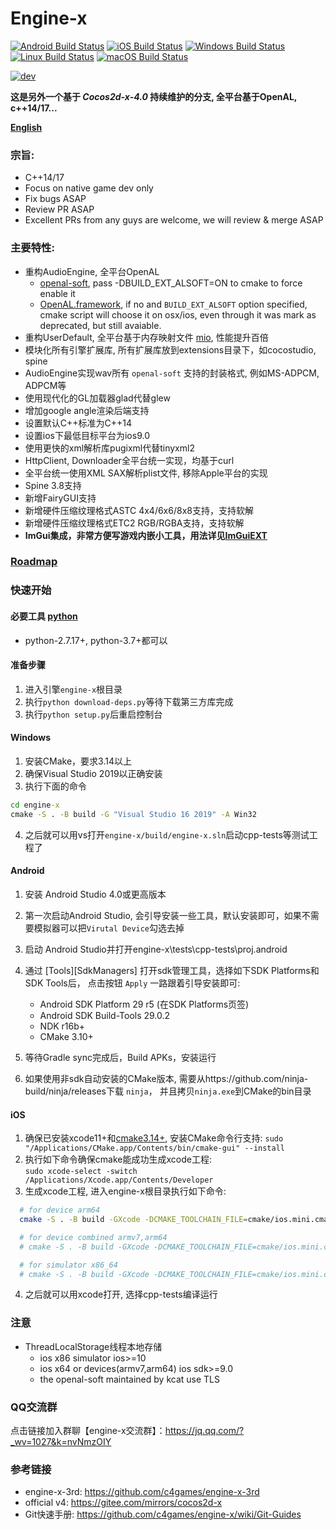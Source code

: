 # Engine-x
[![Android Build Status](https://github.com/c4games/engine-x/workflows/android/badge.svg)](https://github.com/c4games/engine-x/actions?query=workflow%3Aandroid)
[![iOS Build Status](https://github.com/c4games/engine-x/workflows/ios/badge.svg)](https://github.com/c4games/engine-x/actions?query=workflow%3Aios)
[![Windows Build Status](https://github.com/c4games/engine-x/workflows/win32/badge.svg)](https://github.com/c4games/engine-x/actions?query=workflow%3Awin32)
[![Linux Build Status](https://github.com/c4games/engine-x/workflows/linux/badge.svg)](https://github.com/c4games/engine-x/actions?query=workflow%3Alinux)
[![macOS Build Status](https://github.com/c4games/engine-x/workflows/osx/badge.svg)](https://github.com/c4games/engine-x/actions?query=workflow%3Aosx)  

[![dev](https://img.shields.io/badge/v1.0.0-alpha19-yellow.svg)](https://github.com/c4games/engine-x/releases)

**这是另外一个基于 *Cocos2d-x-4.0* 持续维护的分支, 全平台基于OpenAL, c++14/17...**
  
**[English](README.md)**
  
### 宗旨:
* C++14/17
* Focus on native game dev only
* Fix bugs ASAP
* Review PR ASAP
* Excellent PRs from any guys are welcome, we will review & merge ASAP
  
### 主要特性:
* 重构AudioEngine, 全平台OpenAL
  * [openal-soft](https://github.com/kcat/openal-soft), pass -DBUILD_EXT_ALSOFT=ON to cmake to force enable it
  * [OpenAL.framework](https://opensource.apple.com/tarballs/OpenAL), if no and ```BUILD_EXT_ALSOFT``` option specified, cmake script will choose it on osx/ios, even through it was mark as deprecated, but still avaiable.
* 重构UserDefault, 全平台基于内存映射文件 [mio](https://github.com/mandreyel/mio), 性能提升百倍
* 模块化所有引擎扩展库, 所有扩展库放到extensions目录下，如cocostudio, spine
* AudioEngine实现wav所有 ```openal-soft``` 支持的封装格式, 例如MS-ADPCM, ADPCM等
* 使用现代化的GL加载器glad代替glew
* 增加google angle渲染后端支持
* 设置默认C++标准为C++14
* 设置ios下最低目标平台为ios9.0
* 使用更快的xml解析库pugixml代替tinyxml2
* HttpClient, Downloader全平台统一实现，均基于curl
* 全平台统一使用XML SAX解析plist文件, 移除Apple平台的实现
* Spine 3.8支持
* 新增FairyGUI支持
* 新增硬件压缩纹理格式ASTC 4x4/6x6/8x8支持，支持软解
* 新增硬件压缩纹理格式ETC2 RGB/RGBA支持，支持软解
* **ImGui集成，非常方便写游戏内嵌小工具，用法详见[ImGuiEXT](extensions/ImGuiEXT/README.md)**
  
### [Roadmap](https://github.com/c4games/engine-x/issues/1)
  
### 快速开始

#### 必要工具 [python](https://www.python.org/downloads/)
  * python-2.7.17+, python-3.7+都可以

#### 准备步骤
  1. 进入引擎```engine-x```根目录
  2. 执行```python download-deps.py```等待下载第三方库完成
  3. 执行```python setup.py```后重启控制台

#### Windows
  1. 安装CMake，要求3.14以上  
  2. 确保Visual Studio 2019以正确安装
  3. 执行下面的命令
  ```bat
  cd engine-x
  cmake -S . -B build -G "Visual Studio 16 2019" -A Win32
  ``` 
  4. 之后就可以用vs打开```engine-x/build/engine-x.sln```启动cpp-tests等测试工程了

#### Android
  1. 安装 Android Studio 4.0或更高版本
  2. 第一次启动Android Studio, 会引导安装一些工具，默认安装即可，如果不需要模拟器可以把```Virutal Device```勾选去掉
  2. 启动 Android Studio并打开engine-x\tests\cpp-tests\proj.android
  3. 通过 [Tools][SdkManagers] 打开sdk管理工具，选择如下SDK Platforms和SDK Tools后， 点击按钮 ```Apply``` 一路跟着引导安装即可:
     * Android SDK Platform 29 r5  (在SDK Platforms页签)
     * Android SDK Build-Tools 29.0.2  
     * NDK r16b+  
     * CMake 3.10+  

  5. 等待Gradle sync完成后，Build APKs，安装运行  
  6. 如果使用非sdk自动安装的CMake版本, 需要从https://github.com/ninja-build/ninja/releases下载 ```ninja```， 并且拷贝```ninja.exe```到CMake的bin目录

#### iOS
  1. 确保已安装xcode11+和[cmake3.14+](https://github.com/Kitware/CMake/releases), 安装CMake命令行支持: ```sudo "/Applications/CMake.app/Contents/bin/cmake-gui" --install```
  2. 执行如下命令确保cmake能成功生成xcode工程:  
  ```sudo xcode-select -switch /Applications/Xcode.app/Contents/Developer```  
  3. 生成xcode工程, 进入engine-x根目录执行如下命令:  
  ```sh
    # for device arm64
    cmake -S . -B build -GXcode -DCMAKE_TOOLCHAIN_FILE=cmake/ios.mini.cmake

    # for device combined armv7,arm64
    # cmake -S . -B build -GXcode -DCMAKE_TOOLCHAIN_FILE=cmake/ios.mini.cmake "-DCMAKE_OSX_ARCHITECTURES=armv7;arm64"

    # for simulator x86_64
    # cmake -S . -B build -GXcode -DCMAKE_TOOLCHAIN_FILE=cmake/ios.mini.cmake -DCMAKE_OSX_SYSROOT=iphonesimulator -DCMAKE_OSX_ARCHITECTURES=x86_64
  ```
  4. 之后就可以用xcode打开, 选择cpp-tests编译运行

### 注意
  * ThreadLocalStorage线程本地存储
    - ios x86 simulator ios>=10
    - ios x64 or devices(armv7,arm64) ios sdk>=9.0
    - the openal-soft maintained by kcat use TLS

### QQ交流群

  点击链接加入群聊【engine-x交流群】：https://jq.qq.com/?_wv=1027&k=nvNmzOIY
  
### 参考链接
  * engine-x-3rd: https://github.com/c4games/engine-x-3rd
  * official v4: https://gitee.com/mirrors/cocos2d-x
  * Git快速手册: https://github.com/c4games/engine-x/wiki/Git-Guides
